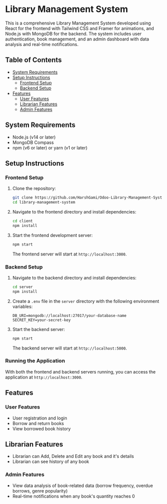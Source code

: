 # Library Management System

This is a comprehensive Library Management System developed using React for the frontend with Tailwind CSS and Framer for animations, and Node.js with MongoDB for the backend. The system includes user authentication, book management, and an admin dashboard with data analysis and real-time notifications.

## Table of Contents

- [System Requirements](#system-requirements)
- [Setup Instructions](#setup-instructions)
  - [Frontend Setup](#frontend-setup)
  - [Backend Setup](#backend-setup)
- [Features](#features)
  - [User Features](#user-features)
  - [Librarian Features](#librarian-features)
  - [Admin Features](#admin-features)

## System Requirements

- Node.js (v14 or later)
- MongoDB Compass
- npm (v6 or later) or yarn (v1 or later)

## Setup Instructions

### Frontend Setup

1. Clone the repository:

    ```sh
    git clone https://github.com/HarshGami/Odoo-Library-Management-System.git
    cd library-management-system
    ```

2. Navigate to the frontend directory and install dependencies:

    ```sh
    cd client
    npm install
    ```

3. Start the frontend development server:

    ```sh
    npm start
    ```

    The frontend server will start at `http://localhost:3000`.

### Backend Setup

1. Navigate to the backend directory and install dependencies:

    ```sh
    cd server
    npm install
    ```

2. Create a `.env` file in the `server` directory with the following environment variables:

    ```env
    DB_URI=mongodb://localhost:27017/your-database-name
    SECRET_KEY=your-secret-key
    ```

3. Start the backend server:

    ```sh
    npm start
    ```

    The backend server will start at `http://localhost:5000`.

### Running the Application

With both the frontend and backend servers running, you can access the application at `http://localhost:3000`.

## Features

### User Features

- User registration and login
- Borrow and return books
- View borrowed book history

## Librarian Features

- Librarian can Add, Delete and Edit any book and it's details
- Librarian can see history of any book

### Admin Features

- View data analysis of book-related data (borrow frequency, overdue borrows, genre popularity)
- Real-time notifications when any book's quantity reaches 0

